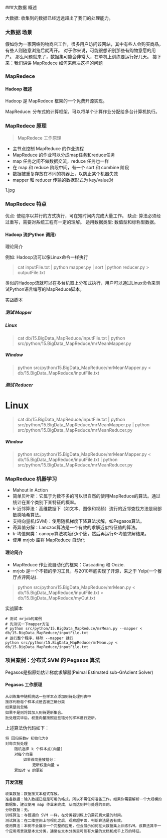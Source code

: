 ###大数据 概述

大数据: 收集到的数据已经远远超出了我们的处理能力。

### 大数据 场景

假如你为一家网络购物商店工作，很多用户访问该网站，其中有些人会购买商品，有些人则随意浏览后就离开。
对于你来说，可能很想识别那些有购物意愿的用户。
那么问题就来了，数据集可能会非常大，在单机上训练要运行好几天。
接下来：我们讲讲 MapRedece 如何来解决这样的问题

### MapRedece

#### Hadoop 概述

Hadoop 是 MapRedece 框架的一个免费开源实现。

MapReduce: 分布式的计算框架，可以将单个计算作业分配给多台计算机执行。

### MapRedece 原理

>MapRedece 工作原理

* 主节点控制 MapReduce 的作业流程
* MapReduce 的作业可以分成map任务和reduce任务
* map 任务之间不做数据交流，reduce 任务也一样
* 在 map 和 reduce 阶段中间，有一个 sort 和 combine 阶段
* 数据被重复存放在不同的机器上，以防止某个机器失效
* mapper 和 reducer 传输的数据形式为 key/value对

1.jpg


### MapRedece 特点

优点: 使程序以并行的方式执行，可在短时间内完成大量工作。
缺点: 算法必须经过重写，需要对系统工程有一定的理解。
适用数据类型: 数值型和标称型数据。

#### Hadoop 流(Python 调用)

理论简介

例如: Hadoop流可以像Linux命令一样执行

>cat inputFile.txt | python mapper.py | sort | python reducer.py > outputFile.txt

类似的Hadoop流就可以在多台机器上分布式执行，用户可以通过Linux命令来测试Python语言编写的MapReduce脚本。

实战脚本

##### 测试 Mapper
##### Linux
> cat db/15.BigData_MapReduce/inputFile.txt | python src/python/15.BigData_MapReduce/mrMeanMapper.py
##### Window
> python src/python/15.BigData_MapReduce/mrMeanMapper.py < db/15.BigData_MapReduce/inputFile.txt

##### 测试 Reducer
# Linux
>cat db/15.BigData_MapReduce/inputFile.txt | python src/python/15.BigData_MapReduce/mrMeanMapper.py | python src/python/15.BigData_MapReduce/mrMeanReducer.py
##### Window
> python src/python/15.BigData_MapReduce/mrMeanMapper.py < db/15.BigData_MapReduce/inputFile.txt | python src/python/15.BigData_MapReduce/mrMeanReducer.py

### MapReduce 机器学习

* Mahout in Action
* 简单贝叶斯：它属于为数不多的可以很自然的使用MapReduce的算法。通过统计在某个类别下某特征的概率。
* k-近邻算法：高维数据下（如文本、图像和视频）流行的近邻查找方法是局部敏感哈希算法。
* 支持向量机(SVM)：使用随机梯度下降算法求解，如Pegasos算法。
* 奇异值分解：Lanczos算法是一个有效的求解近似特征值的算法。
* k-均值聚类：canopy算法初始化k个簇，然后再运行K-均值求解结果。
* 使用 mrjob 库将 MapReduce 自动化

#### 理论简介

* MapReduce 作业流自动化的框架：Cascading 和 Oozie.
* mrjob 是一个不错的学习工具，与2010年底实现了开源，来之于 Yelp(一个餐厅点评网站).

>python src/python/15.BigData_MapReduce/mrMean.py < db/15.BigData_MapReduce/inputFile.txt > db/15.BigData_MapReduce/myOut.txt

实战脚本
```
# 测试 mrjob的案例
# 先测试一下mapper方法
# python src/python/15.BigData_MapReduce/mrMean.py --mapper < db/15.BigData_MapReduce/inputFile.txt
# 运行整个程序，移除 --mapper 就行
python src/python/15.BigData_MapReduce/mrMean.py < db/15.BigData_MapReduce/inputFile.txt
```

### 项目案例：分布式 SVM 的 Pegasos 算法

Pegasos是指原始估计梯度求解器(Peimal Estimated sub-GrAdient Solver)

#### Pegasos 工作原理
```
从训练集中随机挑选一些样本点添加到待处理列表中
按序判断每个样本点是否被正确分类
如果是则忽略
如果不是则将其加入到待更新集合。
批处理完毕后，权重向量按照这些错分的样本进行更新。
```

上述算法伪代码如下：
```
将 回归系数w 初始化为0
对每次批处理
    随机选择 k 个样本点(向量)
    对每个向量
        如果该向量被错分：
            更新权重向量 w
    累加对 w 的更新
```

#### 开发流程
```
收集数据：数据按文本格式存放。
准备数据：输入数据已经是可用的格式，所以不需任何准备工作。如果你需要解析一个大规模的数据集，建议使用 map 作业来完成，从而达到并行处理的目的。
分析数据：无。
训练算法：与普通的 SVM 一样，在分类器训练上仍需花费大量的时间。
测试算法：在二维空间上可视化之后，观察超平面，判断算法是否有效。
使用算法：本例不会展示一个完整的应用，但会展示如何在大数据集上训练SVM。该算法其中一个应用场景就是本文分类，通常在文本分类里可能有大量的文档和成千上万的特征。
```

